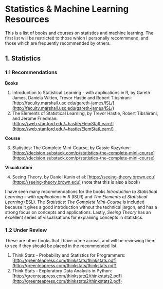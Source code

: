 # Statistics & Machine Learning Resources

This is a list of books and courses on statistics and machine learning.
The first list will be restricted to those which I personally recommmend,
and those which are frequently recommended by others.

## 1. Statistics

### 1.1 Recommendations

**Books**

1. Introduction to Statistical Learning - with applications in R, by Gareth James, Daniela Witten, Trevor Hastie and Robert Tibshirani: [http://faculty.marshall.usc.edu/gareth-james/ISL/](http://faculty.marshall.usc.edu/gareth-james/ISL/)
2. The Elements of Statistical Learning, by Trevor Hastie, Robert Tibshirani, and Jerome Friedman: [https://web.stanford.edu/~hastie/ElemStatLearn/](https://web.stanford.edu/~hastie/ElemStatLearn/)

**Course**

3. Statistics: The Complete Mini-Course, by Cassie Kozyrkov: [https://decision.substack.com/p/statistics-the-complete-mini-course](https://decision.substack.com/p/statistics-the-complete-mini-course)

**Visualization**

4. Seeing Theory, by Daniel Kunin et al: [https://seeing-theory.brown.edu](https://seeing-theory.brown.edu) (note that this is also a book)

I have seen many recommendations for the books *Introduction to Statistical Learning - with applications in R* (ISLR)
and *The Elements of Statistical Learning* (ESL). The *Statistics: The Complete Mini-Course* is included because
it gives a good introduction without the technical jargon, and has a strong focus on concepts and applications.
Lastly, *Seeing Theory* has an excellent series of visualisations for explaining concepts in statistics.

### 1.2 Under Review

These are other books that I have come across, and will be reviewing them to see if they should be placed in the recommended list. 

1. Think Stats - Probability and Statistics for Programmers: [http://greenteapress.com/thinkstats/thinkstats.pdf](http://greenteapress.com/thinkstats/thinkstats.pdf)
2. Think Stats - Exploratory Data Analysis in Python: [http://greenteapress.com/thinkstats2/thinkstats2.pdf](http://greenteapress.com/thinkstats2/thinkstats2.pdf)
